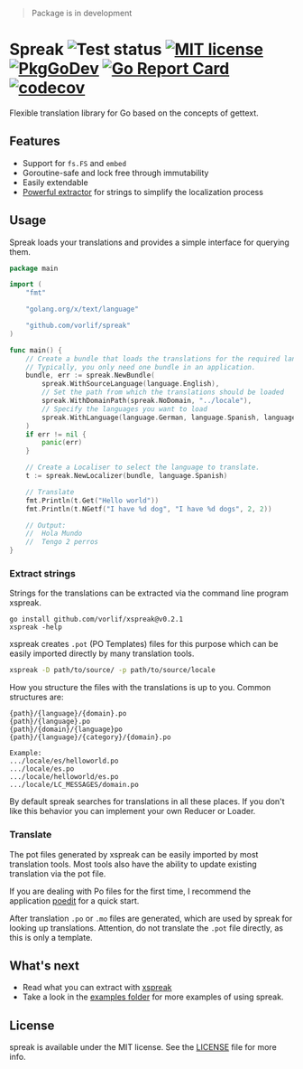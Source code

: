 > Package is in development

# Spreak ![Test status](https://github.com/vorlif/spreak/workflows/Test/badge.svg) [![MIT license](https://img.shields.io/badge/License-MIT-blue.svg)](LICENSE) [![PkgGoDev](https://pkg.go.dev/badge/github.com/vorlif/spreak)](https://pkg.go.dev/github.com/vorlif/spreak) [![Go Report Card](https://goreportcard.com/badge/github.com/vorlif/spreak)](https://goreportcard.com/report/github.com/vorlif/spreak) [![codecov](https://codecov.io/gh/vorlif/spreak/branch/main/graph/badge.svg?token=N1O0ZE1OFW)](https://codecov.io/gh/vorlif/spreak)

Flexible translation library for Go based on the concepts of gettext.

## Features

* Support for `fs.FS` and `embed`
* Goroutine-safe and lock free through immutability
* Easily extendable
* [Powerful extractor](https://github.com/vorlif/xspreak#xspreak) for strings to simplify the localization process

## Usage

Spreak loads your translations and provides a simple interface for querying them.

```go
package main

import (
	"fmt"

	"golang.org/x/text/language"

	"github.com/vorlif/spreak"
)

func main() {
	// Create a bundle that loads the translations for the required languages.
	// Typically, you only need one bundle in an application.
	bundle, err := spreak.NewBundle(
		spreak.WithSourceLanguage(language.English),
		// Set the path from which the translations should be loaded
		spreak.WithDomainPath(spreak.NoDomain, "../locale"),
		// Specify the languages you want to load
		spreak.WithLanguage(language.German, language.Spanish, language.Chinese),
	)
	if err != nil {
		panic(err)
	}

	// Create a Localiser to select the language to translate.
	t := spreak.NewLocalizer(bundle, language.Spanish)

	// Translate
	fmt.Println(t.Get("Hello world"))
	fmt.Println(t.NGetf("I have %d dog", "I have %d dogs", 2, 2))

	// Output:
	//  Hola Mundo
	//  Tengo 2 perros
}
```

### Extract strings

Strings for the translations can be extracted via the command line program xspreak.

```
go install github.com/vorlif/xspreak@v0.2.1
xspreak -help
```

xspreak creates `.pot` (PO Templates) files for this purpose which can be easily imported directly by many translation
tools.

```bash
xspreak -D path/to/source/ -p path/to/source/locale
```

How you structure the files with the translations is up to you.
Common structures are:

```text
{path}/{language}/{domain}.po
{path}/{language}.po
{path}/{domain}/{language}po
{path}/{language}/{category}/{domain}.po

Example:
.../locale/es/helloworld.po
.../locale/es.po
.../locale/helloworld/es.po
.../locale/LC_MESSAGES/domain.po
```

By default spreak searches for translations in all these places.
If you don't like this behavior you can implement your own Reducer or Loader.

### Translate

The pot files generated by xspreak can be easily imported by most translation tools.
Most tools also have the ability to update existing translation via the pot file.

If you are dealing with Po files for the first time,
I recommend the application [poedit](https://poedit.net/) for a quick start.

After translation `.po` or `.mo` files are generated, which are used by spreak for looking up translations.
Attention, do not translate the `.pot` file directly, as this is only a template.

## What's next

* Read what you can extract with [xspreak](https://github.com/vorlif/xspreak#xspreak)
* Take a look in the [examples folder](./examples) for more examples of using spreak.

## License

spreak is available under the MIT license. See the [LICENSE](LICENSE) file for more info.